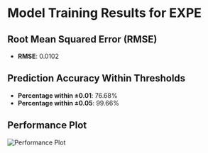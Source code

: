 # Model Training Results for EXPE

## Root Mean Squared Error (RMSE)
- **RMSE**: 0.0102

## Prediction Accuracy Within Thresholds
- **Percentage within ±0.01**: 76.68%
- **Percentage within ±0.05**: 99.66%

## Performance Plot
![Performance Plot](../imgs/EXPE.png)
